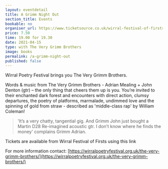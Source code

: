 ```yaml
---
layout: eventdetail
title: A Grimm Night Out
section_title: Events
bookable: no
organiser_url: https://www.ticketsource.co.uk/wirral-festival-of-firsts/t-voxqzk
price: 7.50
time: 19.00 for 19.30
date: 2021-04-15
type: with The Very Grimm Brothers
image: books
permalink: /a-grimm-night-out
published: false
---
```


Wirral Poetry Festival brings you The Very Grimm Brothers.

Words & music from The Very Grimm Brothers - Adrian Mealing + John Denton (gtr)  –  the only thing that cheers them up is you. You’re invited to their enchanted dark forest and encounters with direct action, clumsy departures, the poetry of platforms, marmalade, undimmed love and the spinning of gold from straw - described as 'middle-class rap' by William Coleman!

> 'It’s a very chatty, tangential gig. And Grimm John just bought a Martin D28 Re-imagined acoustic gtr. I don’t know where he finds the money' complains Grimm Adrian.

Tickets are available from Wirral Festival of Firsts using this link

For more information contact: [https://wirralpoetryfestival.org.uk/the-very-grimm-brothers/](https://wirralpoetryfestival.org.uk/the-very-grimm-brothers/)
